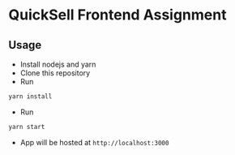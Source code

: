 # QuickSell Frontend Assignment

## Usage

- Install nodejs and yarn
- Clone this repository
- Run

```sh
yarn install
```

- Run

```sh
yarn start
```

- App will be hosted at `http://localhost:3000`
